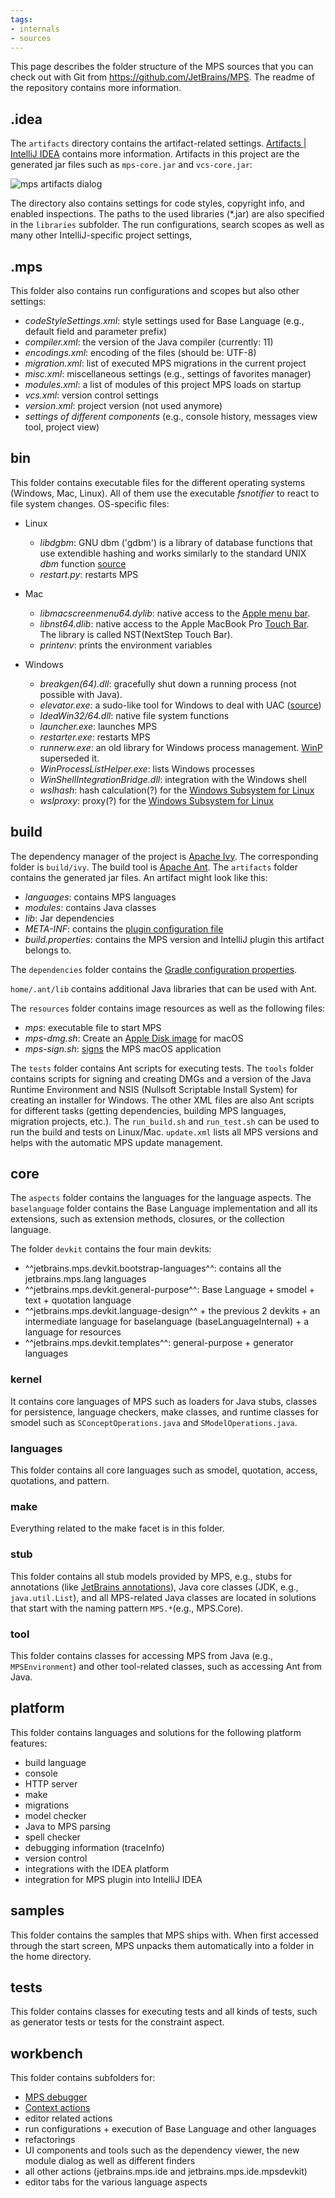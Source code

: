 ```yaml
---
tags:
- internals
- sources
---
```


This page describes the folder structure of the MPS sources that you can check out with Git from https://github.com/JetBrains/MPS.
The readme of the repository contains more information.

## .idea

The `artifacts` directory contains the artifact-related settings. [Artifacts | IntelliJ IDEA](https://www.jetbrains.com/help/idea/working-with-artifacts.html) contains more information. Artifacts in this project are the generated jar files
such as `mps-core.jar` and `vcs-core.jar`:

![mps artifacts dialog](mps_artifacts.png)

The directory also contains settings for code styles, copyright info, and enabled inspections. The paths to the used libraries (*.jar) are also specified in the `libraries` subfolder. The run configurations, search scopes as well as
many other IntelliJ-specific project settings,

## .mps

This folder also contains run configurations and scopes but also other settings:

- *codeStyleSettings.xml*: style settings used for Base Language (e.g., default field and parameter prefix)
- *compiler.xml*: the version of the Java compiler (currently: 11)
- *encodings.xml*: encoding of the files (should be: UTF-8)
- *migration.xml*: list of executed MPS migrations in the current project 
- *misc.xml*: miscellaneous settings (e.g., settings of favorites manager)
- *modules.xml*: a list of modules of this project MPS loads on startup
- *vcs.xml*: version control settings
- *version.xml*: project version (not used anymore)
- *settings of different components* (e.g., console history, messages view tool, project view)

## bin

This folder contains executable files for the different operating systems (Windows, Mac, Linux). All of them use the executable *fsnotifier* to react to file system changes. OS-specific files:

- Linux
    - *libdgbm*: GNU dbm ('gdbm') is a library of database functions that use extendible hashing and works similarly to the standard UNIX *dbm* function [source](https://packages.debian.org/de/sid/libgdbm-dev)
    - *restart.py*: restarts MPS

- Mac
    - *libmacscreenmenu64.dylib*: native access to the [Apple menu bar](https://support.apple.com/guide/mac-help/menu-bar-mchlp1446/mac).
    - *libnst64.dlib*: native access to the Apple MacBook Pro [Touch Bar](https://support.apple.com/guide/mac-help/use-the-touch-bar-mchlbfd5b039/mac). The library is called NST(NextStep Touch Bar).
    - *printenv*: prints the environment variables
  
- Windows
    - *breakgen(64).dll*: gracefully shut down a running process (not possible with Java).
    - *elevator.exe*: a sudo-like tool for Windows to deal with UAC ([source](https://stackoverflow.com/questions/53023013/elevator-exe-in-android-studio-update))
    - *IdeaWin32/64.dll*: native file system functions
    - *launcher.exe*: launches MPS
    - *restarter.exe*: restarts MPS
    - *runnerw.exe*: an old library for Windows process management. [WinP](https://github.com/jenkinsci/winp) superseded it.
    - *WinProcessListHelper.exe*: lists Windows processes
    - *WinShellIntegrationBridge.dll*: integration with the Windows shell
    - *wslhash*: hash calculation(?) for the [Windows Subsystem for Linux](https://www.jetbrains.com/help/idea/how-to-use-wsl-development-environment-in-product.html)
    - *wslproxy*: proxy(?) for the [Windows Subsystem for Linux](https://www.jetbrains.com/help/idea/how-to-use-wsl-development-environment-in-product.html)

## build

The dependency manager of the project is [Apache Ivy](https://ant.apache.org/ivy/). The corresponding folder is `build/ivy`.
 The build tool is [Apache Ant](https://ant.apache.org/).
The `artifacts` folder contains the generated jar files. An artifact might look like this:

- *languages*: contains MPS languages
- *modules*: contains Java classes
- *lib*: Jar dependencies
- *META-INF*: contains the [plugin configuration file](https://plugins.jetbrains.com/docs/intellij/plugin-configuration-file.html)
- *build.properties*: contains the MPS version and IntelliJ plugin this artifact belongs to.

The `dependencies` folder contains the [Gradle configuration properties](https://docs.gradle.org/current/userguide/build_environment.html#sec:gradle_configuration_properties).

`home/.ant/lib` contains additional Java libraries that can be used with Ant.

The `resources` folder contains image resources as well as the following files:

- *mps*: executable file to start MPS
- *mps-dmg.sh*: Create an [Apple Disk image](https://www.howtogeek.com/362166/what-is-a-dmg-file-and-how-do-i-use-one/) for macOS
- *mps-sign.sh*: [signs](https://developer.apple.com/library/archive/documentation/Security/Conceptual/CodeSigningGuide/Introduction/Introduction.html) the MPS macOS application

The `tests` folder contains Ant scripts for executing tests.
The `tools` folder contains scripts for signing and creating DMGs and a version of the Java Runtime Environment and NSIS (Nullsoft Scriptable Install System) for creating an installer for Windows.
The other XML files are also Ant scripts for different tasks (getting dependencies, building MPS languages, migration projects, etc.).
The `run_build.sh` and `run_test.sh` can be used to run the build and tests
on Linux/Mac. `update.xml` lists all MPS versions and helps with the automatic MPS update management.

## core

The `aspects` folder contains the languages for the language aspects.
The `baselanguage` folder contains the Base Language implementation and all its extensions, such as extension methods, closures, or the collection language.

The folder `devkit` contains the four main devkits:

- ^^jetbrains.mps.devkit.bootstrap-languages^^: contains all the jetbrains.mps.lang languages
- ^^jetbrains.mps.devkit.general-purpose^^: Base Language + smodel + text +  quotation language
- ^^jetbrains.mps.devkit.language-design^^ + the previous 2 devkits + an intermediate language for baselanguage (baseLanguageInternal) + a language for resources
- ^^jetbrains.mps.devkit.templates^^: general-purpose + generator languages

### kernel

It contains core languages of MPS such as loaders for Java stubs, classes for persistence, language checkers,
make classes, and runtime classes for smodel such as `SConceptOperations.java` and `SModelOperations.java`.  

### languages

This folder contains all core languages such as smodel, quotation, access, quotations, and pattern.

### make

Everything related to the make facet is in this folder.

### stub

This folder contains all stub models provided by MPS, e.g., stubs for annotations (like [JetBrains annotations](https://github.com/JetBrains/java-annotations)), Java core classes (JDK, e.g., `java.util.List`), and all MPS-related Java classes are located in solutions that start with the naming pattern `MPS.*`(e.g., MPS.Core).

### tool

This folder contains classes for accessing MPS from Java (e.g., `MPSEnvironment`) and other tool-related classes, such as accessing Ant from Java.

## platform

This folder contains languages and solutions for the following platform features:

- build language
- console
- HTTP server
- make
- migrations
- model checker
- Java to MPS parsing
- spell checker
- debugging information (traceInfo)
- version control
- integrations with the IDEA platform
- integration for MPS plugin into IntelliJ IDEA

## samples

This folder contains the samples that MPS ships with. When first accessed through the start screen, MPS unpacks them automatically into a folder in the home directory.

## tests

This folder contains classes for executing tests and all kinds of tests, such as generator tests or tests for the constraint aspect.

## workbench

This folder contains subfolders for:

- [MPS debugger](https://www.jetbrains.com/help/mps/using-mps-debugger.html)
- [Context actions](https://www.jetbrains.com/help/mps/context-actions-tool.html)
- editor related actions
- run configurations + execution of Base Language and other languages
- refactorings
- UI components and tools such as the dependency viewer, the new module dialog as well as different finders
- all other actions (jetbrains.mps.ide and jetbrains.mps.ide.mpsdevkit)
- editor tabs for the various language aspects
